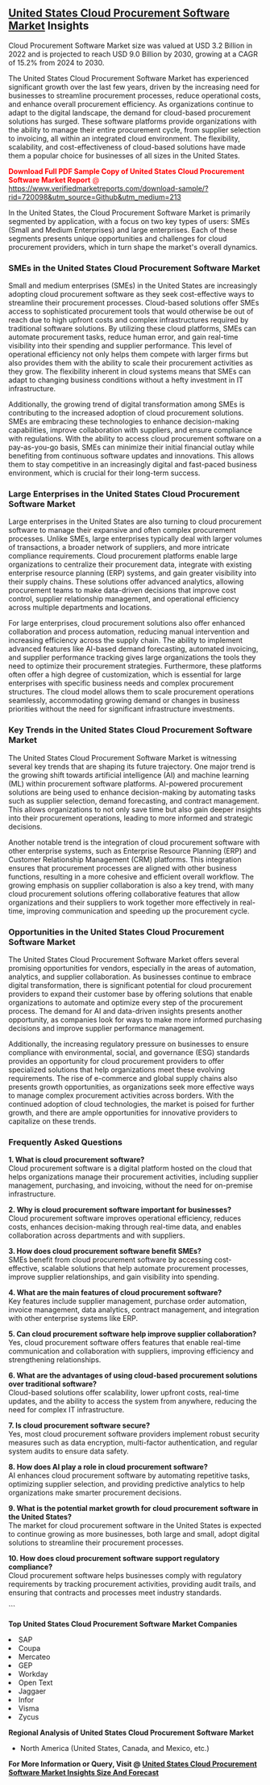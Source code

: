 <h2><a href="https://www.verifiedmarketreports.com/download-sample/?rid=720098&amp;utm_source=Github&amp;utm_medium=213" target="_blank">United States Cloud Procurement Software Market</a> Insights</h2><p>Cloud Procurement Software Market size was valued at USD 3.2 Billion in 2022 and is projected to reach USD 9.0 Billion by 2030, growing at a CAGR of 15.2% from 2024 to 2030.</p><p><p>The United States Cloud Procurement Software Market has experienced significant growth over the last few years, driven by the increasing need for businesses to streamline procurement processes, reduce operational costs, and enhance overall procurement efficiency. As organizations continue to adapt to the digital landscape, the demand for cloud-based procurement solutions has surged. These software platforms provide organizations with the ability to manage their entire procurement cycle, from supplier selection to invoicing, all within an integrated cloud environment. The flexibility, scalability, and cost-effectiveness of cloud-based solutions have made them a popular choice for businesses of all sizes in the United States.</p><p><p><span class=""><span style="color: #ff0000;"><strong>Download Full PDF Sample Copy of United States Cloud Procurement Software Market Report</strong> @ </span><a href="https://www.verifiedmarketreports.com/download-sample/?rid=720098&amp;utm_source=Github&amp;utm_medium=213" target="_blank">https://www.verifiedmarketreports.com/download-sample/?rid=720098&amp;utm_source=Github&amp;utm_medium=213</a></span></p></p><p>In the United States, the Cloud Procurement Software Market is primarily segmented by application, with a focus on two key types of users: SMEs (Small and Medium Enterprises) and large enterprises. Each of these segments presents unique opportunities and challenges for cloud procurement providers, which in turn shape the market's overall dynamics.</p><h3>SMEs in the United States Cloud Procurement Software Market</h3><p>Small and medium enterprises (SMEs) in the United States are increasingly adopting cloud procurement software as they seek cost-effective ways to streamline their procurement processes. Cloud-based solutions offer SMEs access to sophisticated procurement tools that would otherwise be out of reach due to high upfront costs and complex infrastructures required by traditional software solutions. By utilizing these cloud platforms, SMEs can automate procurement tasks, reduce human error, and gain real-time visibility into their spending and supplier performance. This level of operational efficiency not only helps them compete with larger firms but also provides them with the ability to scale their procurement activities as they grow. The flexibility inherent in cloud systems means that SMEs can adapt to changing business conditions without a hefty investment in IT infrastructure.</p><p>Additionally, the growing trend of digital transformation among SMEs is contributing to the increased adoption of cloud procurement solutions. SMEs are embracing these technologies to enhance decision-making capabilities, improve collaboration with suppliers, and ensure compliance with regulations. With the ability to access cloud procurement software on a pay-as-you-go basis, SMEs can minimize their initial financial outlay while benefiting from continuous software updates and innovations. This allows them to stay competitive in an increasingly digital and fast-paced business environment, which is crucial for their long-term success.</p><h3>Large Enterprises in the United States Cloud Procurement Software Market</h3><p>Large enterprises in the United States are also turning to cloud procurement software to manage their expansive and often complex procurement processes. Unlike SMEs, large enterprises typically deal with larger volumes of transactions, a broader network of suppliers, and more intricate compliance requirements. Cloud procurement platforms enable large organizations to centralize their procurement data, integrate with existing enterprise resource planning (ERP) systems, and gain greater visibility into their supply chains. These solutions offer advanced analytics, allowing procurement teams to make data-driven decisions that improve cost control, supplier relationship management, and operational efficiency across multiple departments and locations.</p><p>For large enterprises, cloud procurement solutions also offer enhanced collaboration and process automation, reducing manual intervention and increasing efficiency across the supply chain. The ability to implement advanced features like AI-based demand forecasting, automated invoicing, and supplier performance tracking gives large organizations the tools they need to optimize their procurement strategies. Furthermore, these platforms often offer a high degree of customization, which is essential for large enterprises with specific business needs and complex procurement structures. The cloud model allows them to scale procurement operations seamlessly, accommodating growing demand or changes in business priorities without the need for significant infrastructure investments.</p><h3>Key Trends in the United States Cloud Procurement Software Market</h3><p>The United States Cloud Procurement Software Market is witnessing several key trends that are shaping its future trajectory. One major trend is the growing shift towards artificial intelligence (AI) and machine learning (ML) within procurement software platforms. AI-powered procurement solutions are being used to enhance decision-making by automating tasks such as supplier selection, demand forecasting, and contract management. This allows organizations to not only save time but also gain deeper insights into their procurement operations, leading to more informed and strategic decisions.</p><p>Another notable trend is the integration of cloud procurement software with other enterprise systems, such as Enterprise Resource Planning (ERP) and Customer Relationship Management (CRM) platforms. This integration ensures that procurement processes are aligned with other business functions, resulting in a more cohesive and efficient overall workflow. The growing emphasis on supplier collaboration is also a key trend, with many cloud procurement solutions offering collaborative features that allow organizations and their suppliers to work together more effectively in real-time, improving communication and speeding up the procurement cycle.</p><h3>Opportunities in the United States Cloud Procurement Software Market</h3><p>The United States Cloud Procurement Software Market offers several promising opportunities for vendors, especially in the areas of automation, analytics, and supplier collaboration. As businesses continue to embrace digital transformation, there is significant potential for cloud procurement providers to expand their customer base by offering solutions that enable organizations to automate and optimize every step of the procurement process. The demand for AI and data-driven insights presents another opportunity, as companies look for ways to make more informed purchasing decisions and improve supplier performance management.</p><p>Additionally, the increasing regulatory pressure on businesses to ensure compliance with environmental, social, and governance (ESG) standards provides an opportunity for cloud procurement providers to offer specialized solutions that help organizations meet these evolving requirements. The rise of e-commerce and global supply chains also presents growth opportunities, as organizations seek more effective ways to manage complex procurement activities across borders. With the continued adoption of cloud technologies, the market is poised for further growth, and there are ample opportunities for innovative providers to capitalize on these trends.</p><h3>Frequently Asked Questions</h3><p><strong>1. What is cloud procurement software?</strong><br>Cloud procurement software is a digital platform hosted on the cloud that helps organizations manage their procurement activities, including supplier management, purchasing, and invoicing, without the need for on-premise infrastructure.</p><p><strong>2. Why is cloud procurement software important for businesses?</strong><br>Cloud procurement software improves operational efficiency, reduces costs, enhances decision-making through real-time data, and enables collaboration across departments and with suppliers.</p><p><strong>3. How does cloud procurement software benefit SMEs?</strong><br>SMEs benefit from cloud procurement software by accessing cost-effective, scalable solutions that help automate procurement processes, improve supplier relationships, and gain visibility into spending.</p><p><strong>4. What are the main features of cloud procurement software?</strong><br>Key features include supplier management, purchase order automation, invoice management, data analytics, contract management, and integration with other enterprise systems like ERP.</p><p><strong>5. Can cloud procurement software help improve supplier collaboration?</strong><br>Yes, cloud procurement software offers features that enable real-time communication and collaboration with suppliers, improving efficiency and strengthening relationships.</p><p><strong>6. What are the advantages of using cloud-based procurement solutions over traditional software?</strong><br>Cloud-based solutions offer scalability, lower upfront costs, real-time updates, and the ability to access the system from anywhere, reducing the need for complex IT infrastructure.</p><p><strong>7. Is cloud procurement software secure?</strong><br>Yes, most cloud procurement software providers implement robust security measures such as data encryption, multi-factor authentication, and regular system audits to ensure data safety.</p><p><strong>8. How does AI play a role in cloud procurement software?</strong><br>AI enhances cloud procurement software by automating repetitive tasks, optimizing supplier selection, and providing predictive analytics to help organizations make smarter procurement decisions.</p><p><strong>9. What is the potential market growth for cloud procurement software in the United States?</strong><br>The market for cloud procurement software in the United States is expected to continue growing as more businesses, both large and small, adopt digital solutions to streamline their procurement processes.</p><p><strong>10. How does cloud procurement software support regulatory compliance?</strong><br>Cloud procurement software helps businesses comply with regulatory requirements by tracking procurement activities, providing audit trails, and ensuring that contracts and processes meet industry standards.</p>```</p><p><strong>Top United States Cloud Procurement Software Market Companies</strong></p><div data-test-id=""><p><li>SAP</li><li> Coupa</li><li> Mercateo</li><li> GEP</li><li> Workday</li><li> Open Text</li><li> Jaggaer</li><li> Infor</li><li> Visma</li><li> Zycus</li></p><div><strong>Regional Analysis of&nbsp;United States Cloud Procurement Software Market</strong></div><ul><li dir="ltr"><p dir="ltr">North America&nbsp;(United States, Canada, and Mexico, etc.)</p></li></ul><p><strong>For More Information or Query, Visit @&nbsp;</strong><strong><a href="https://www.verifiedmarketreports.com/product/cloud-procurement-software-market/?utm_source=Github&amp;utm_medium=213" target="_blank">United States Cloud Procurement Software Market Insights Size And Forecast</a></strong></p></div>
